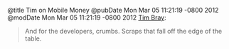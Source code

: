 @title Tim on Mobile Money
@pubDate Mon Mar 05 11:21:19 -0800 2012
@modDate Mon Mar 05 11:21:19 -0800 2012
<a href="http://www.tbray.org/ongoing/When/201x/2012/03/04/Mobile-Money">Tim Bray</a>:

>And for the developers, crumbs. Scraps that fall off the edge of the table.
